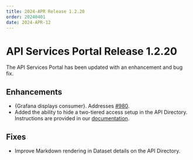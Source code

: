 ```yaml
---
title: 2024-APR Release 1.2.20
order: 20240401
date: 2024-APR-12
---
```


# API Services Portal Release 1.2.20

The API Services Portal has been updated with an enhancement and bug fix.

## Enhancements
-	{Grafana displays consumer}. Addresses [#980](https://github.com/bcgov/api-services-portal/issues/980).
-	Added the ability to hide a two-tiered access setup in the API Directory. Instructions are provided in our [documentation](https://developer.gov.bc.ca/docs/default/component/aps-infra-platform-docs/gateway/COMMON-CONFIG/#two-tiered-access-setup).

## Fixes
-	Improve Markdown rendering in Dataset details on the API Directory.
